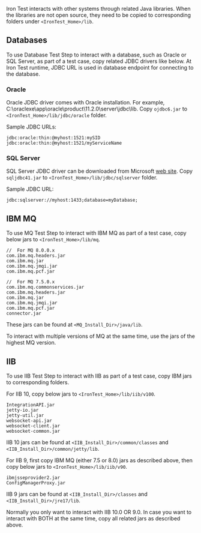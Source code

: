 Iron Test interacts with other systems through related Java libraries. When the libraries are not open source, they need to be copied to corresponding folders under `<IronTest_Home>/lib`.

## Databases
To use Database Test Step to interact with a database, such as Oracle or SQL Server, as part of a test case, copy related JDBC drivers like below. At Iron Test runtime, JDBC URL is used in database endpoint for connecting to the database.

### Oracle
Oracle JDBC driver comes with Oracle installation. For example, C:\oraclexe\app\oracle\product\11.2.0\server\jdbc\lib. Copy `ojdbc6.jar` to `<IronTest_Home>/lib/jdbc/oracle` folder.

Sample JDBC URLs:
 
    jdbc:oracle:thin:@myhost:1521:mySID
    jdbc:oracle:thin:@myhost:1521/myServiceName

### SQL Server    
SQL Server JDBC driver can be downloaded from Microsoft [web site](https://msdn.microsoft.com/en-us/library/mt484311(v=sql.110).aspx). Copy `sqljdbc41.jar` to `<IronTest_Home>/lib/jdbc/sqlserver` folder.

Sample JDBC URL:

    jdbc:sqlserver://myhost:1433;database=myDatabase;

## IBM MQ
To use MQ Test Step to interact with IBM MQ as part of a test case, copy below jars to `<IronTest_Home>/lib/mq`.

    //  For MQ 8.0.0.x
    com.ibm.mq.headers.jar
    com.ibm.mq.jar
    com.ibm.mq.jmqi.jar
    com.ibm.mq.pcf.jar

    //  For MQ 7.5.0.x
    com.ibm.mq.commonservices.jar
    com.ibm.mq.headers.jar
    com.ibm.mq.jar
    com.ibm.mq.jmqi.jar
    com.ibm.mq.pcf.jar
    connector.jar
    
These jars can be found at `<MQ_Install_Dir>/java/lib`.

To interact with multiple versions of MQ at the same time, use the jars of the highest MQ version.

## IIB
To use IIB Test Step to interact with IIB as part of a test case, copy IBM jars to corresponding folders.

For IIB 10, copy below jars to `<IronTest_Home>/lib/iib/v100`.

    IntegrationAPI.jar
    jetty-io.jar
    jetty-util.jar
    websocket-api.jar
    websocket-client.jar
    websocket-common.jar

IIB 10 jars can be found at `<IIB_Install_Dir>/common/classes` and `<IIB_Install_Dir>/common/jetty/lib`.

For IIB 9, first copy IBM MQ (either 7.5 or 8.0) jars as described above, then copy below jars to `<IronTest_Home>/lib/iib/v90`.

    ibmjsseprovider2.jar
    ConfigManagerProxy.jar

IIB 9 jars can be found at `<IIB_Install_Dir>/classes` and `<IIB_Install_Dir>/jre17/lib`.

Normally you only want to interact with IIB 10.0 OR 9.0. In case you want to interact with BOTH at the same time, copy all related jars as described above.